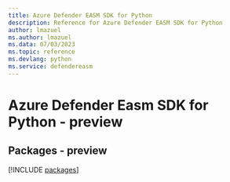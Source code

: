 ```yaml
---
title: Azure Defender EASM SDK for Python
description: Reference for Azure Defender EASM SDK for Python
author: lmazuel
ms.author: lmazuel
ms.data: 07/03/2023
ms.topic: reference
ms.devlang: python
ms.service: defendereasm
---
```

# Azure Defender Easm SDK for Python - preview
## Packages - preview
[!INCLUDE [packages](defender-easm-index.md)]